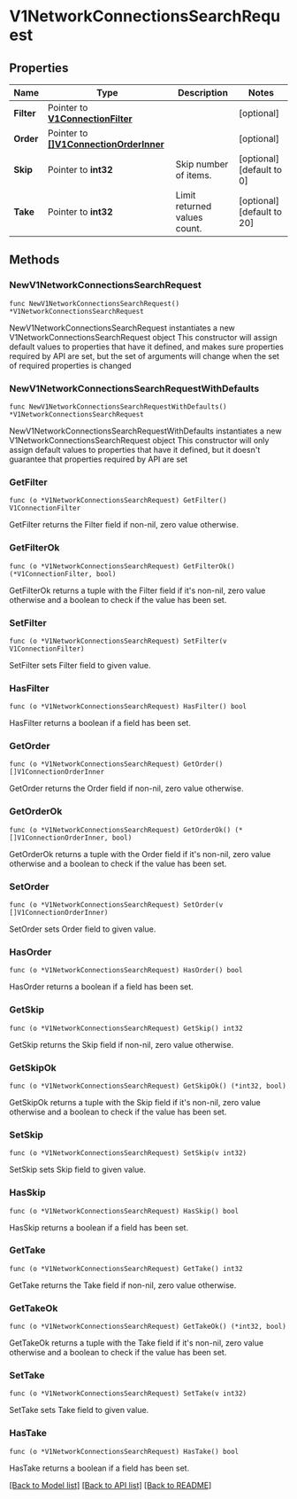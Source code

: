 # V1NetworkConnectionsSearchRequest

## Properties

Name | Type | Description | Notes
------------ | ------------- | ------------- | -------------
**Filter** | Pointer to [**V1ConnectionFilter**](V1ConnectionFilter.md) |  | [optional] 
**Order** | Pointer to [**[]V1ConnectionOrderInner**](V1ConnectionOrderInner.md) |  | [optional] 
**Skip** | Pointer to **int32** | Skip number of items. | [optional] [default to 0]
**Take** | Pointer to **int32** | Limit returned values count. | [optional] [default to 20]

## Methods

### NewV1NetworkConnectionsSearchRequest

`func NewV1NetworkConnectionsSearchRequest() *V1NetworkConnectionsSearchRequest`

NewV1NetworkConnectionsSearchRequest instantiates a new V1NetworkConnectionsSearchRequest object
This constructor will assign default values to properties that have it defined,
and makes sure properties required by API are set, but the set of arguments
will change when the set of required properties is changed

### NewV1NetworkConnectionsSearchRequestWithDefaults

`func NewV1NetworkConnectionsSearchRequestWithDefaults() *V1NetworkConnectionsSearchRequest`

NewV1NetworkConnectionsSearchRequestWithDefaults instantiates a new V1NetworkConnectionsSearchRequest object
This constructor will only assign default values to properties that have it defined,
but it doesn't guarantee that properties required by API are set

### GetFilter

`func (o *V1NetworkConnectionsSearchRequest) GetFilter() V1ConnectionFilter`

GetFilter returns the Filter field if non-nil, zero value otherwise.

### GetFilterOk

`func (o *V1NetworkConnectionsSearchRequest) GetFilterOk() (*V1ConnectionFilter, bool)`

GetFilterOk returns a tuple with the Filter field if it's non-nil, zero value otherwise
and a boolean to check if the value has been set.

### SetFilter

`func (o *V1NetworkConnectionsSearchRequest) SetFilter(v V1ConnectionFilter)`

SetFilter sets Filter field to given value.

### HasFilter

`func (o *V1NetworkConnectionsSearchRequest) HasFilter() bool`

HasFilter returns a boolean if a field has been set.

### GetOrder

`func (o *V1NetworkConnectionsSearchRequest) GetOrder() []V1ConnectionOrderInner`

GetOrder returns the Order field if non-nil, zero value otherwise.

### GetOrderOk

`func (o *V1NetworkConnectionsSearchRequest) GetOrderOk() (*[]V1ConnectionOrderInner, bool)`

GetOrderOk returns a tuple with the Order field if it's non-nil, zero value otherwise
and a boolean to check if the value has been set.

### SetOrder

`func (o *V1NetworkConnectionsSearchRequest) SetOrder(v []V1ConnectionOrderInner)`

SetOrder sets Order field to given value.

### HasOrder

`func (o *V1NetworkConnectionsSearchRequest) HasOrder() bool`

HasOrder returns a boolean if a field has been set.

### GetSkip

`func (o *V1NetworkConnectionsSearchRequest) GetSkip() int32`

GetSkip returns the Skip field if non-nil, zero value otherwise.

### GetSkipOk

`func (o *V1NetworkConnectionsSearchRequest) GetSkipOk() (*int32, bool)`

GetSkipOk returns a tuple with the Skip field if it's non-nil, zero value otherwise
and a boolean to check if the value has been set.

### SetSkip

`func (o *V1NetworkConnectionsSearchRequest) SetSkip(v int32)`

SetSkip sets Skip field to given value.

### HasSkip

`func (o *V1NetworkConnectionsSearchRequest) HasSkip() bool`

HasSkip returns a boolean if a field has been set.

### GetTake

`func (o *V1NetworkConnectionsSearchRequest) GetTake() int32`

GetTake returns the Take field if non-nil, zero value otherwise.

### GetTakeOk

`func (o *V1NetworkConnectionsSearchRequest) GetTakeOk() (*int32, bool)`

GetTakeOk returns a tuple with the Take field if it's non-nil, zero value otherwise
and a boolean to check if the value has been set.

### SetTake

`func (o *V1NetworkConnectionsSearchRequest) SetTake(v int32)`

SetTake sets Take field to given value.

### HasTake

`func (o *V1NetworkConnectionsSearchRequest) HasTake() bool`

HasTake returns a boolean if a field has been set.


[[Back to Model list]](../README.md#documentation-for-models) [[Back to API list]](../README.md#documentation-for-api-endpoints) [[Back to README]](../README.md)


